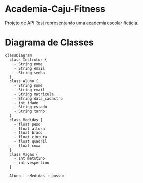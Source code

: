 # Academia-Caju-Fitness 

Projeto de API Rest representando uma academia escolar fictícia.

# Diagrama de Classes

```mermaid
classDiagram
  class Instrutor {
    - String nome
    - String email
    - String senha
  }
  class Aluno {
    - String nome
    - String email
    - String matricula
    - String data_cadastro
    - int idade
    - String estado
    - String turno
  }
  class Medidas {
    - float peso
    - float altura
    - float braco
    - float cintura
    - float quadril
    - float coxa
  }
  class Vagas {
    - int matutino
    - int vespertino
  }
  
  Aluno -- Medidas : possui
```
